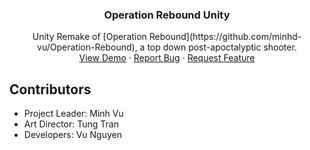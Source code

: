 <!-- PROJECT LOGO -->
<p align="center">
  <h3 align="center">Operation Rebound Unity</h3>
  <p align="center">
    Unity Remake of [Operation Rebound](https://github.com/minhd-vu/Operation-Rebound), a top down post-apoctalyptic shooter.
    <br />
    <a href="https://minhd-vu.github.io/Operation-Rebound-Unity/index.html">View Demo</a>
    ·
    <a href="https://github.com/github_username/Operation-Rebound-Unity/issues">Report Bug</a>
    ·
    <a href="https://github.com/github_username/Operation-Rebound-Unity/issues">Request Feature</a>
  </p>
</p>

## Contributors
- Project Leader: Minh Vu
- Art Director: Tung Tran
- Developers: Vu Nguyen
